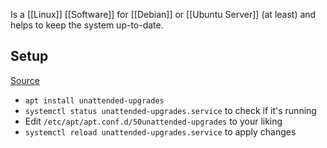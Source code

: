 Is a [[Linux]] [[Software]] for [[Debian]] or [[Ubuntu Server]] (at least) and helps to keep the system up-to-date.
## Setup
[Source](https://www.digitalocean.com/community/tutorials/how-to-keep-ubuntu-20-04-servers-updated#step-2-configuring-unattended-upgrades)
- `apt install unattended-upgrades`
- `systemctl status unattended-upgrades.service` to check if it's running
- Edit `/etc/apt/apt.conf.d/50unattended-upgrades` to your liking
- `systemctl reload unattended-upgrades.service` to apply changes

